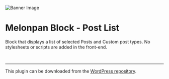 ![Banner Image](assets-wp/banner-1544x500.png)

# Melonpan Block - Post List

Block that displays a list of selected Posts and Custom post types. No stylesheets or scripts are added in the front-end.

<br />

---

This plugin can be downloaded from the [WordPress repository](https://wordpress.org/plugins/melonpan-block-post-list/).
